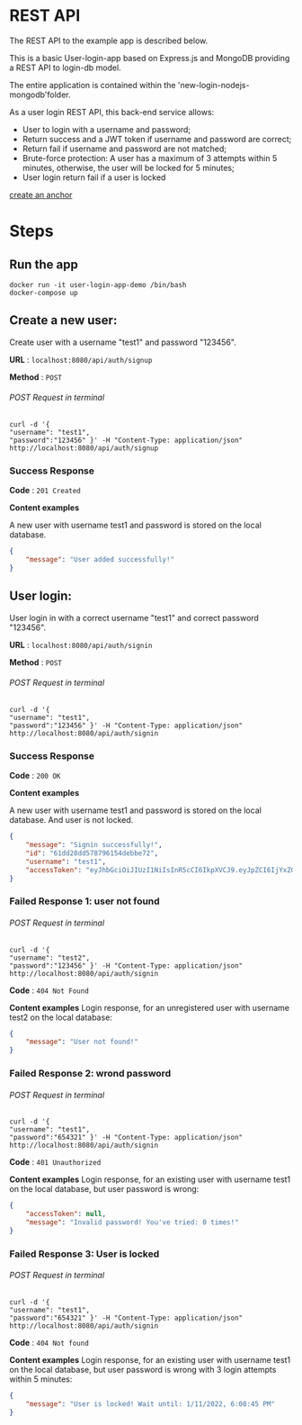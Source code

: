 # REST API
The REST API to the example app is described below.

This is a basic User-login-app based on Express.js and MongoDB providing a REST API to login-db model.

The entire application is contained within the 'new-login-nodejs-mongodb'folder.

As a user login REST API, this back-end service allows:
- User to login with a username and password;
- Return success and a JWT token if username and password are correct;
- Return fail if username and password are not matched;
- Brute-force protection: A user has a maximum of 3 attempts within 5 minutes, otherwise, the user will be locked for 5 minutes;
- User login return fail if a user is locked

[create an anchor](#user-login)
# Steps
## Run the app

    docker run -it user-login-app-demo /bin/bash
    docker-compose up

## Create a new user:
Create user with a username "test1" and password "123456".

**URL** : `localhost:8080/api/auth/signup`

**Method** : `POST`
###### POST Request in terminal

    curl -d '{
    "username": "test1",
    "password":"123456" }' -H "Content-Type: application/json" http://localhost:8080/api/auth/signup

### Success Response

**Code** : `201 Created`

**Content examples**

A new user with username test1 and password is stored on the local database.

```json
{
    "message": "User added successfully!"
}
```

## User login:

User login in with a correct username "test1" and correct password "123456".

**URL** : `localhost:8080/api/auth/signin`

**Method** : `POST`

###### POST Request in terminal

    curl -d '{
    "username": "test1",
    "password":"123456" }' -H "Content-Type: application/json" http://localhost:8080/api/auth/signin

### Success Response

**Code** : `200 OK`

**Content examples**

A new user with username test1 and password is stored on the local database. And user is not locked.

```json
{
    "message": "Signin successfully!",
    "id": "61dd28dd578796154debbe72",
    "username": "test1",
    "accessToken": "eyJhbGciOiJIUzI1NiIsInR5cCI6IkpXVCJ9.eyJpZCI6IjYxZGQyOGRkNTc4Nzk2MTU0ZGViYmU3MiIsImlhdCI6MTY0MTg4NDIzNywiZXhwIjoxNjQxOTcwNjM3fQ.AI7q-DiYCz-4xnGCc82cU-DPO2oq9NptemTTa0ijIMU"
}
```

### Failed Response 1: user not found

###### POST Request in terminal

    curl -d '{
    "username": "test2",
    "password":"123456" }' -H "Content-Type: application/json" http://localhost:8080/api/auth/signin

**Code** : `404 Not Found`

**Content examples**
Login response, for an unregistered user with username test2 on the local database:

```json
{
    "message": "User not found!"
}
```


### Failed Response 2: wrond password

###### POST Request in terminal

    curl -d '{
    "username": "test1",
    "password":"654321" }' -H "Content-Type: application/json" http://localhost:8080/api/auth/signin

**Code** : `401 Unauthorized`

**Content examples**
Login response, for an existing user with username test1 on the local database, but user password is wrong:

```json
{
    "accessToken": null,
    "message": "Invalid password! You've tried: 0 times!"
}
```
### Failed Response 3: User is locked

###### POST Request in terminal

    curl -d '{
    "username": "test1",
    "password":"654321" }' -H "Content-Type: application/json" http://localhost:8080/api/auth/signin

**Code** : `404 Not found`

**Content examples**
Login response, for an existing user with username test1 on the local database, but user password is wrong with 3 login attempts within 5 minutes:

```json
{
    "message": "User is locked! Wait until: 1/11/2022, 6:08:45 PM"
}
```

